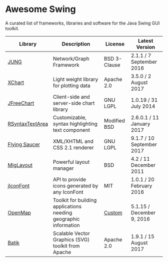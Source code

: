 # Awesome Swing
A curated list of frameworks, libraries and software for the Java Swing GUI toolkit.

Library | Description | License | Latest Version
--- | --- | --- | ---
[JUNG](http://jrtom.github.io/jung/) | Network/Graph Framework | BSD 3-Clause | 2.1.1 / 7 September 2016
[XChart](http://knowm.org/open-source/xchart/) | Light weight library for plotting data | Apache 2.0 | 3.5.0 / 2 August 2017
[JFreeChart](https://github.com/jfree/jfreechart/) | Client-side and server-side chart library | GNU LGPL | 1.0.19 / 31 July 2014
[RSyntaxTextArea](https://github.com/bobbylight/RSyntaxTextArea) | Customizable, syntax highlighting text component | Modified BSD | 	2.6.0.1 / 11 January 2017
[Flying Saucer](https://github.com/flyingsaucerproject/flyingsaucer) | XML/XHTML and CSS 2.1 renderer | GNU LGPL | 9.1.7 / 10 September 2017
[MigLayout](https://github.com/mikaelgrev/miglayout) | Powerful layout manager | BSD | 4.2 / 11 December 2011
[jIconFont](http://jiconfont.github.io/swing) | API to provide icons generated by any IconFont | MIT | 1.0.1 / 20 February 2016
[OpenMap](http://openmap-java.org/) | Toolkit for building applications needing geographic information | [Custom](http://openmap-java.org/License.html) | 5.1.15 / December 9, 2016
[Batik](https://github.com/apache/batik) |  Scalable Vector Graphics (SVG) toolkit from Apache | Apache 2.0 | 1.9.1 / 15 August 2017
